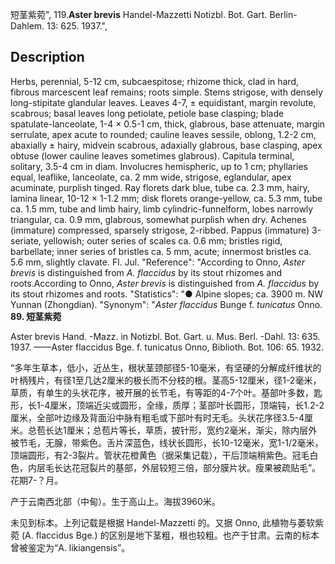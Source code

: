 短茎紫菀",
119.**Aster brevis** Handel-Mazzetti Notizbl. Bot. Gart. Berlin-Dahlem. 13: 625. 1937.",

## Description
Herbs, perennial, 5-12 cm, subcaespitose; rhizome thick, clad in hard, fibrous marcescent leaf remains; roots simple. Stems strigose, with densely long-stipitate glandular leaves. Leaves 4-7, ± equidistant, margin revolute, scabrous; basal leaves long petiolate, petiole base clasping; blade spatulate-lanceolate, 1-4 × 0.5-1 cm, thick, glabrous, base attenuate, margin serrulate, apex acute to rounded; cauline leaves sessile, oblong, 1.2-2 cm, abaxially ± hairy, midvein scabrous, adaxially glabrous, base clasping, apex obtuse (lower cauline leaves sometimes glabrous). Capitula terminal, solitary, 3.5-4 cm in diam. Involucres hemispheric, up to 1 cm; phyllaries equal, leaflike, lanceolate, ca. 2 mm wide, strigose, eglandular, apex acuminate, purplish tinged. Ray florets dark blue, tube ca. 2.3 mm, hairy, lamina linear, 10-12 × 1-1.2 mm; disk florets orange-yellow, ca. 5.3 mm, tube ca. 1.5 mm, tube and limb hairy, limb cylindric-funnelform, lobes narrowly triangular, ca. 0.9 mm, glabrous, somewhat purplish when dry. Achenes (immature) compressed, sparsely strigose, 2-ribbed. Pappus (immature) 3-seriate, yellowish; outer series of scales ca. 0.6 mm; bristles rigid, barbellate; inner series of bristles ca. 5 mm, acute; innermost bristles ca. 5.6 mm, slightly clavate. Fl. Jul.
  "Reference": "According to Onno, *Aster brevis* is distinguished from *A. flaccidus* by its stout rhizomes and roots.According to Onno, *Aster brevis* is distinguished from *A. flaccidus* by its stout rhizomes and roots.
  "Statistics": "● Alpine slopes; ca. 3900 m. NW Yunnan (Zhongdian).
  "Synonym": "*Aster flaccidus* Bunge f. *tunicatus* Onno.
**89. 短茎紫菀**

Aster brevis Hand. -Mazz. in Notizbl. Bot. Gart. u. Mus. Berl. -Dahl. 13: 635. 1937. ——Aster flaccidus Bge. f. tunicatus Onno, Biblioth. Bot. 106: 65. 1932.

“多年生草本，低小，近丛生，根状茎颈部径5-10毫米，有坚硬的分解成纤维状的叶柄残片，有径1至几达2厘米的极长而不分枝的根。茎高5-12厘米，径1-2毫米，草质，有单生的头状花序，被开展的长节毛，有等距的4-7个叶。基部叶多数，匙形，长1-4厘米，顶端近尖或圆形，全缘，质厚；茎部叶长圆形，顶端钝，长1.2-2厘米，全部叶边缘及背面沿中脉有粗毛或下部叶有时无毛。头状花序径3.5-4厘米。总苞长达1厘米；总苞片等长，草质，披针形，宽约2毫米，渐尖，除内层外被节毛，无腺，带紫色。舌片深蓝色，线状长圆形，长10-12毫米，宽1-1/2毫米，顶端圆形，有2-3裂片。管状花橙黄色（据采集记载），干后顶端稍紫色。冠毛白色，内层毛长达花冠裂片的基部，外层较短三倍，部分膜片状。瘦果被疏贴毛”。花期7-？月。

产于云南西北部（中甸）。生于高山上。海拔3960米。

未见到标本。上列记载是根据 Handel-Mazzetti 的。又据 Onno, 此植物与萎软紫菀 (A. flaccidus Bge.) 的区别是地下茎粗，根也较粗。也产于甘肃。云南的标本曾被鉴定为“A. likiangensis”。
